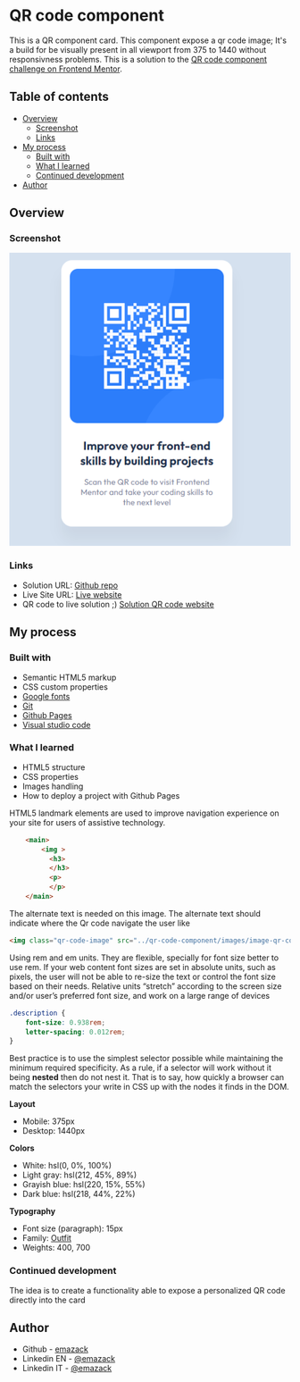 # QR code component

This is a QR component card. This component expose a qr code image; It's a build for be visually present in all viewport from 375 to 1440 without responsivness problems.
This is a solution to the [QR code component challenge on Frontend Mentor](https://www.frontendmentor.io/challenges/qr-code-component-iux_sIO_H). 

## Table of contents

- [Overview](#overview)
  - [Screenshot](#screenshot)
  - [Links](#links)
- [My process](#my-process)
  - [Built with](#built-with)
  - [What I learned](#what-i-learned)
  - [Continued development](#continued-development)
- [Author](#author)

## Overview

### Screenshot

![Sample scrennshot](/screenshot.png)

### Links

- Solution URL: [Github repo](https://github.com/emazack/qr-code-component)
- Live Site URL: [Live website](https://emazack.github.io/qr-code-component/)
- QR code to live solution ;) [Solution QR code website](/qrcode_emazack.github.io.png)

## My process

### Built with

- Semantic HTML5 markup
- CSS custom properties
- [Google fonts](https://fonts.google.com)
- [Git](https://git-scm.com/)
- [Github Pages](https://pages.github.com/)
- [Visual studio code](https://code.visualstudio.com/)

### What I learned

- HTML5 structure
- CSS properties
- Images handling
- How to deploy a project with Github Pages

HTML5 landmark elements are used to improve navigation experience on your site for users of assistive technology.
```html
    <main>
        <img >
          <h3>
          </h3>
          <p>
          </p>
    </main>
```
The alternate text is needed on this image. The alternate text should indicate where the Qr code navigate the user like
```html
<img class="qr-code-image" src="../qr-code-component/images/image-qr-code.png" alt="QR code to frontend mentor">
```
Using rem and em units. They are flexible, specially for font size better to use rem. If your web content font sizes are set in absolute units, such as pixels, the user will not be able to re-size the text or control the font size based on their needs. Relative units “stretch” according to the screen size and/or user’s preferred font size, and work on a large range of devices

```css
.description { 
    font-size: 0.938rem;
    letter-spacing: 0.012rem;
}
```
Best practice is to use the simplest selector possible while maintaining the minimum required specificity. As a rule, if a selector will work without it being **nested** then do not nest it. That is to say, how quickly a browser can match the selectors your write in CSS up with the nodes it finds in the DOM.

**Layout**

- Mobile: 375px
- Desktop: 1440px

**Colors**

- White: hsl(0, 0%, 100%)
- Light gray: hsl(212, 45%, 89%)
- Grayish blue: hsl(220, 15%, 55%)
- Dark blue: hsl(218, 44%, 22%)

**Typography**

- Font size (paragraph): 15px
- Family: [Outfit](https://fonts.google.com/specimen/Outfit)
- Weights: 400, 700

### Continued development

The idea is to create a functionality able to expose a personalized QR code directly into the card

## Author

- Github - [emazack](https://github.com/emazack)
- Linkedin EN - [@emazack](https://www.linkedin.com/in/emazack/?locale=en_US)
- Linkedin IT - [@emazack](https://www.linkedin.com/in/emazack)